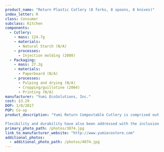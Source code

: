 ```yaml
---
product_name: "Return Plastic Cutlery (8 forks, 8 spoons, 8 knives)"
index_letter: R
class: Consumer
subclass: Kitchen
components:
  - Cutlery:
    - mass: 124.7g
    - materials:
      - Natural Starch (N/A)
    - processes:
      - Injection molding (2080)
  - Packaging:
    - mass: 27.2g
    - materials:
      - Paperboard (N/A)
    - processes:
      - Pulping and drying (N/A)
      - Cropping/guillotine (2064)
      - Printing (N/A)
manufacturer: "Yumi EcoSolutions, Inc."
cost: $3.29
DOP: 1/8/2017
POP: Co-op
product_description: "Yumi Return Compostable Cutlery is comprised out of a 100% natural starch and represent the ideal replacement for plastics detrimental to the environment. Return Compostable Cutlery includes four essential properties that distinguish them as a premier ally in preserving the earth. The integration of natural, non-GMO plant starch allows this selection of Compostable Cutlery to be Renewable. Sustainability has also been implemented with the incorporation of annual crops that do not deplete natural resources. The addition of Compostable properties allows Yumi Return Compostable Cutlery to turn into bio material within six months of industrial composting. This series of Compostable Cutlery is also completely Biodegradable. By implementing biodegradable properties, Yumi Return Tableware can swiftly break down and return to the earth.

Flexibility and durability have also been addressed with the inclusion of heat-safe properties. Yumi Return Compostable Cutlery is microwave safe and includes sauce/grease resistance and crack/cut resistance. Yumi EcoSolutions has prioritized the safety and wellbeing of our earth by focusing on a definitive 'green' alternative to the many harmful plastics being utilized. Yumi EcoSolutions is steadfast in its commitment in the preservation of this earth. Each package of Yumi Return Compostable Plates and Compostable Cups saves the equivalent of one gallon of gasoline in the amount of energy used to make paper or plastic."
primary_photo_path: /photos/3074.jpg
link_to_manufacturer_website: "http://www.yumiecostore.com"
additional_photos:
  - additional_photo_path: /photos/4074.jpg
---
```

